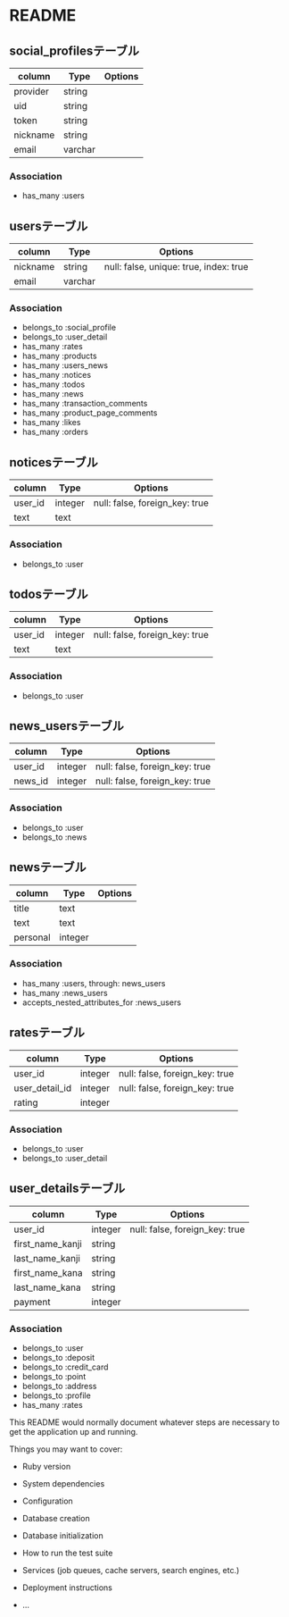 # README

## social_profilesテーブル

|column|Type|Options|
|------|----|-------|
|provider|string||
|uid|string||
|token|string||
|nickname|string||
|email|varchar||

### Association
- has_many :users

## usersテーブル

|column|Type|Options|
|------|----|-------|
|nickname|string|null: false, unique: true, index: true|
|email|varchar||

### Association
- belongs_to :social_profile
- belongs_to :user_detail
- has_many :rates
- has_many :products
- has_many :users_news
- has_many :notices
- has_many :todos
- has_many :news
- has_many :transaction_comments
- has_many :product_page_comments
- has_many :likes
- has_many :orders

## noticesテーブル

|column|Type|Options|
|------|----|-------|
|user_id|integer|null: false, foreign_key: true|
|text|text||

### Association
- belongs_to :user

## todosテーブル

|column|Type|Options|
|------|----|-------|
|user_id|integer|null: false, foreign_key: true|
|text|text||

### Association
- belongs_to :user

## news_usersテーブル

|column|Type|Options|
|------|----|-------|
|user_id|integer|null: false, foreign_key: true|
|news_id|integer|null: false, foreign_key: true|

### Association
- belongs_to :user
- belongs_to :news

## newsテーブル

|column|Type|Options|
|------|----|-------|
|title|text||
|text|text||
|personal|integer||

### Association
- has_many :users, through: news_users
- has_many :news_users
- accepts_nested_attributes_for :news_users

## ratesテーブル

|column|Type|Options|
|------|----|-------|
|user_id|integer|null: false, foreign_key: true|
|user_detail_id|integer|null: false, foreign_key: true|
|rating|integer||

### Association
- belongs_to :user
- belongs_to :user_detail

## user_detailsテーブル

|column|Type|Options|
|------|----|-------|
|user_id|integer|null: false, foreign_key: true|
|first_name_kanji|string||
|last_name_kanji|string||
|first_name_kana|string||
|last_name_kana|string||
|payment|integer||

### Association
- belongs_to :user
- belongs_to :deposit
- belongs_to :credit_card
- belongs_to :point
- belongs_to :address
- belongs_to :profile
- has_many :rates



This README would normally document whatever steps are necessary to get the
application up and running.

Things you may want to cover:

* Ruby version

* System dependencies

* Configuration

* Database creation

* Database initialization

* How to run the test suite

* Services (job queues, cache servers, search engines, etc.)

* Deployment instructions

* ...
